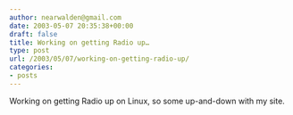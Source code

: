 ```yaml
---
author: nearwalden@gmail.com
date: 2003-05-07 20:35:38+00:00
draft: false
title: Working on getting Radio up…
type: post
url: /2003/05/07/working-on-getting-radio-up/
categories:
- posts
---
```


Working on getting Radio up on Linux, so some up-and-down with my site.



